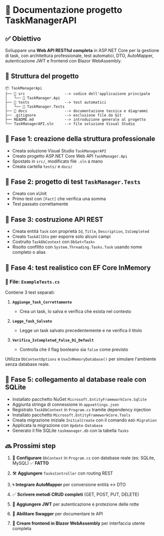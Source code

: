 # 🧾 Documentazione progetto TaskManagerAPI

## ✅ Obiettivo

Sviluppare una **Web API RESTful completa** in ASP.NET Core per la gestione di task, con architettura professionale, test automatici, DTO, AutoMapper, autenticazione JWT e frontend con Blazor WebAssembly.

## 📁 Struttura del progetto

```
📦 TaskManagerApi
├── 📁 src                  --> codice dell'applicazione principale
│   └── 📁 TaskManager.Api
├── 📁 tests                --> test automatici
│   └── 📁 TaskManager.Tests
├── 📁 docs                 --> documentazione tecnica e diagrammi
├── .gitignore             --> esclusione file da Git
├── README.md              --> introduzione generale al progetto
└── TaskManagerAPI.sln     --> file soluzione Visual Studio
```

## 🔷 Fase 1: creazione della struttura professionale

- Creata soluzione Visual Studio `TaskManagerAPI`
- Creato progetto ASP.NET Core Web API `TaskManager.Api`
- Spostato in `src/`, modificato file `.sln` a mano
- Creata cartella `tests/` e `docs/`

## 🔷 Fase 2: progetto di test `TaskManager.Tests`

- Creato con xUnit
- Primo test con `[Fact]` che verifica una somma
- Test passato correttamente

## 🔷 Fase 3: costruzione API REST

- Creata entità `Task` con proprietà `Id`, `Title`, `Description`, `IsCompleted`
- Creato `TaskAllDto` per esporre solo alcuni campi
- Costruito `TaskDbContext` con `DbSet<Task>`
- Risolto conflitto con `System.Threading.Tasks.Task` usando nome completo o alias

## 🔷 Fase 4: test realistico con EF Core InMemory

### 📄 File: `ExampleTests.cs`

Contiene 3 test separati:

1. **`Aggiunge_Task_Correttamente`**
   - Crea un task, lo salva e verifica che esista nel contesto

2. **`Legge_Task_Salvato`** 
   - Legge un task salvato precedentemente e ne verifica il titolo

3. **`Verifica_IsCompleted_False_Di_Default`**
   - Controlla che il flag booleano sia `false` come previsto

Utilizza `DbContextOptions` e `UseInMemoryDatabase()` per simulare l'ambiente senza database reale.

## 🔷 Fase 5: collegamento al database reale con SQLite

- Installato pacchetto NuGet `Microsoft.EntityFrameworkCore.Sqlite`
- Aggiunta stringa di connessione in `appsettings.json`
- Registrato `TaskDbContext` in `Program.cs` tramite dependency injection
- Installato pacchetto `Microsoft.EntityFrameworkCore.Tools`
- Creata migrazione iniziale `InitialCreate` con il comando `Add-Migration`
- Applicata la migrazione con `Update-Database`
- Generato il file SQLite `taskmanager.db` con la tabella `Tasks`

## 🔜 Prossimi step

1. 🔧 **Configurare** `DbContext` in `Program.cs` con database reale (es: SQLite, MySQL) ✅ **FATTO**

2. 🛠️ **Aggiungere** `TasksController` con routing REST

3. 🌀 **Integrare AutoMapper** per conversione entità <-> DTO

4. ✅ **Scrivere metodi CRUD completi** (GET, POST, PUT, DELETE)

5. 🔐 **Aggiungere JWT** per autenticazione e protezione delle rotte

6. 📄 **Abilitare Swagger** per documentare le API

7. 🎨 **Creare frontend in Blazor WebAssembly** per interfaccia utente completa